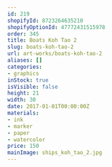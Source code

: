 ```yaml
---
id: 219
shopifyId: 8723264635210
shopifyOptionId: 47772431515978
order: 345
title: Boats Koh Tao 2
slug: boats-koh-tao-2
url: art-works/boats-koh-tao-2
aliases: []
categories:
- graphics
inStock: true
isVisible: false
height: 21
width: 30
date: 2017-01-01T00:00:00Z
materials:
- ink
- marker
- paper
- watercolor
price: 150
mainImage: ships_koh_tao_2.jpg
---
```


